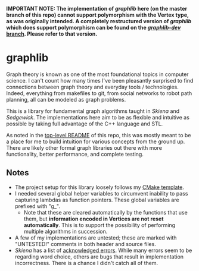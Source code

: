 **IMPORTANT NOTE: The implementation of *graphlib* here (on the master branch of this repo) cannot support polymorphism with the Vertex type, as was originally intended. A completely restructured version of *graphlib* which does support polymorphism can be found on the [*graphlib-dev* branch](https://github.com/tedklin/back-to-basics/tree/graphlib-dev). Please refer to that version.**

# graphlib

Graph theory is known as one of the most foundational topics in computer science. I can't count how many times I've been pleasantly surprised to find connections between graph theory and everyday tools / technologies. Indeed, everything from makefiles to git, from social networks to robot path planning, all can be modeled as graph problems.

This is a library for fundamental graph algorithms taught in *Skiena* and *Sedgewick*. The implementations here aim to be as flexible and intuitive as possible by taking full advantage of the C++ language and STL.

As noted in the [top-level README](https://github.com/tedklin/back-to-basics) of this repo, this was mostly meant to be a place for me to build intuition for various concepts from the ground up. There are likely other formal graph libraries out there with more functionality, better performance, and complete testing.


## Notes

- The project setup for this library loosely follows my [CMake template](https://github.com/tedklin/cmake_sandbox).
- I needed several global helper variables to circumvent inability to pass capturing lambdas as function pointers. These global variables are prefixed with "g_".
    - Note that these are cleared automatically by the functions that use them, but **information encoded in Vertices are not reset automatically**. This is to support the possibility of performing multiple algorithms in succession.
- A few of my implementations are untested; these are marked with "UNTESTED!" comments in both header and source files.
- *Skiena* has a list of [acknowledged errors](http://www3.cs.stonybrook.edu/~skiena/algorist/book/errata). While many errors seem to be regarding word choice, others are bugs that result in implementation incorrectness. There is a chance I didn't catch all of them.
